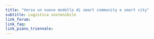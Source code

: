 ```yaml
---
title: "Verso un nuovo modello di smart community e smart city"
subtitle: Logistica sostenibile
link_forum:
link_faq:
link_piano_triennale:
---
```

